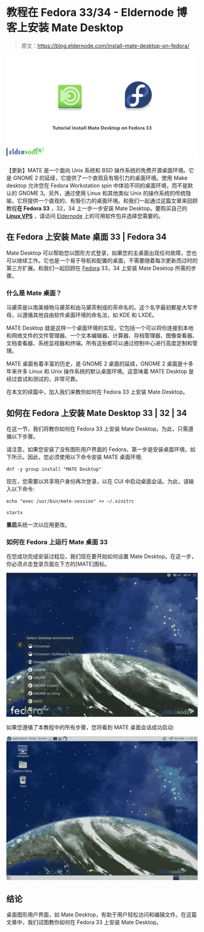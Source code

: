 # 教程在 Fedora 33/34 - Eldernode 博客上安装 Mate Desktop

> 原文：<https://blog.eldernode.com/install-mate-desktop-on-fedora/>

![Tutorial Install Mate Desktop on Fedora 33](img/4534d584765fba67da0ab23df2544bc7.png)

【更新】MATE 是一个面向 Unix 系统和 BSD 操作系统的免费开源桌面环境。它是 GNOME 2 的延续，它提供了一个直观且有吸引力的桌面环境。使用 Make desktop 允许您在 Fedora Workstation spin 中体验不同的桌面环境，而不是默认的 GNOME 3。另外，通过使用 Linux 和其他类似 Unix 的操作系统的传统隐喻，它将提供一个直观的、有吸引力的桌面环境。和我们一起通过这篇文章来回顾教程**在 Fedora 33** ，32，34 上一步一步安装 Mate Desktop。要购买自己的 **[Linux VPS](https://eldernode.com/linux-vps/)** ，请访问 [Eldernode](https://eldernode.com/) 上的可用软件包并选择您需要的。

## **在 Fedora 上安装 Mate 桌面 33 |** **Fedora 34**

Mate Desktop 可以帮助您以图形方式登录，如果您的主桌面出现任何故障，您也可以继续工作。它也是一个易于导航和配置的桌面，不需要随着每次更新而过时的第三方扩展。和我们一起回顾在 [Fedora](https://blog.eldernode.com/tag/fedora/) 33，34 上安装 Mate Desktop 所需的步骤。

### **什么是 Mate 桌面？**

马黛茶是以南美植物马黛茶和由马黛茶制成的茶命名的。这个名字最初都是大写字母，以遵循其他自由软件桌面环境的命名法，如 KDE 和 LXDE。

MATE Desktop 就是这样一个桌面环境的实现，它包括一个可以将你连接到本地和网络文件的文件管理器、一个文本编辑器、计算器、存档管理器、图像查看器、文档查看器、系统监视器和终端。所有这些都可以通过控制中心进行高度定制和管理。

MATE 桌面有着丰富的历史，是 GNOME 2 桌面的延续，GNOME 2 桌面是十多年来许多 Linux 和 Unix 操作系统的默认桌面环境。这意味着 MATE Desktop 是经过尝试和测试的，非常可靠。

在本文的续篇中，加入我们来教你如何在 Fedora 33 上安装 Mate Desktop。

## **如何在 Fedora 上安装 Mate Desktop 33 | 32 | 34**

在这一节，我们将教你如何在 Fedora 33 上安装 Mate Desktop。为此，只需遵循以下步骤。

请注意，如果您安装了没有图形用户界面的 Fedora，第一步是安装桌面环境，如下所示。因此，您必须使用以下命令安装 MATE 桌面环境:

```
dnf -y group install "MATE Desktop"
```

现在，您需要以共享用户身份再次登录，以在 CUI 中启动桌面会话。为此，请输入以下命令:

```
echo "exec /usr/bin/mate-session" >> ~/.xinitrc
```

```
startx
```

**重启**系统一次以应用更改。

### **如何在 Fedora 上运行 Mate 桌面 33**

在您成功完成安装过程后，我们现在要开始如何设置 Mate Desktop。在这一步，你必须点击登录页面左下方的[MATE]图标。

![how to run mate desktop on fesora 33](img/7ac2d420953d7dc9ff8b5fd1cf5f1d6c.png)

如果您遵循了本教程中的所有步骤，您将看到 MATE 桌面会话成功启动:

![mate desktop environment on fedora](img/be970adb7b1bcbfcc2a0f1bb7a26a075.png)

## 结论

桌面图形用户界面，如 Mate Desktop，有助于用户轻松访问和编辑文件。在这篇文章中，我们试图教你如何在 Fedora 33 上安装 Mate Desktop。
